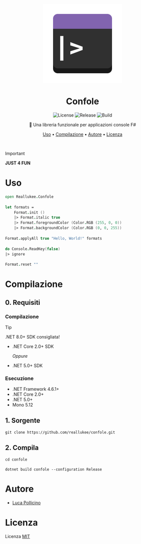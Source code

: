 <div align="center">

<img src="./assets/confole.png" width="256px" height="256px" />

# Confole

![License](https://img.shields.io/github/license/reallukee/confole)
![Release](https://img.shields.io/github/v/release/reallukee/confole?include_prereleases)
![Build](https://img.shields.io/github/actions/workflow/status/reallukee/confole/build.yml)

🎨 Una libreria funzionale per applicazioni console F#

[Uso](#uso)
•
[Compilazione](#compilazione)
•
[Autore](#autore)
•
[Licenza](#licenza)

</div>



<br />

> [!IMPORTANT]
> **JUST 4 FUN**



# Uso

```fsharp
open Reallukee.Confole

let formats =
    Format.init ()
    |> Format.italic true
    |> Format.foregroundColor (Color.RGB (255, 0, 0))
    |> Format.backgroundColor (Color.RGB (0, 0, 255))

Format.applyAll true "Hello, World!" formats

do Console.ReadKey(false)
|> ignore

Format.reset ""
```



# Compilazione

## 0. Requisiti

### Compilazione

> [!TIP]
> .NET 8.0+ SDK consigliata!

* .NET Core 2.0+ SDK

  *Oppure*

* .NET 5.0+ SDK

### Esecuzione

* .NET Framework 4.6.1+
* .NET Core 2.0+
* .NET 5.0+
* Mono 5.12

## 1. Sorgente

```
git clone https://github.com/reallukee/confole.git
```

## 2. Compila

```
cd confole

dotnet build confole --configuration Release
```



# Autore

- [Luca Pollicino](https://github.com/reallukee)



# Licenza

Licenza [MIT](./LICENSE)
